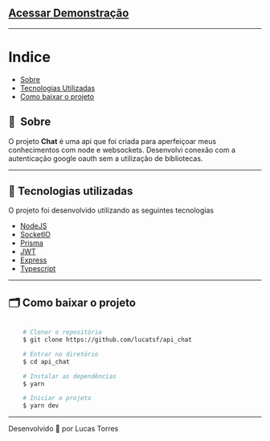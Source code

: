 ## [Acessar Demonstração](https://chat-drab-one.vercel.app)

---
# Indice

- [Sobre](#-sobre)
- [Tecnologias Utilizadas](#-tecnologias-utilizadas)
- [Como baixar o projeto](#-como-baixar-o-projeto)

## 🔖&nbsp; Sobre

O projeto **Chat** é uma api que foi criada para aperfeiçoar meus conhecimentos com node e websockets. Desenvolvi conexão com a autenticação google oauth sem a utilização de bibliotecas.

---

## 🚀 Tecnologias utilizadas

O projeto foi desenvolvido utilizando as seguintes tecnologias

- [NodeJS](https://node.org)
- [SocketIO](https://socket.io/)
- [Prisma](https://www.prisma.io/)
- [JWT](https://jwt.io/)
- [Express](https://expressjs.com/)
- [Typescript](https://www.typescriptlang.org/)

---

## 🗂 Como baixar o projeto

```bash

    # Clonar o repositório
    $ git clone https://github.com/lucatsf/api_chat

    # Entrar no diretório
    $ cd api_chat

    # Instalar as dependências
    $ yarn

    # Iniciar o projeto
    $ yarn dev
```

---

Desenvolvido 💜 por Lucas Torres
